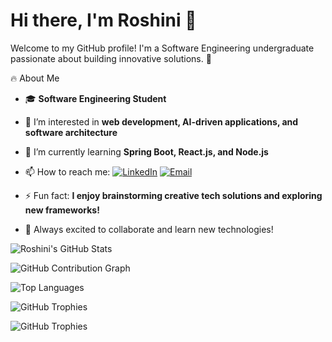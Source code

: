 # Hi there, I'm Roshini 👋

Welcome to my GitHub profile! I'm a Software Engineering undergraduate passionate about building innovative solutions. 🚀

🔥 About Me
- 🎓 **Software Engineering Student**
- 👀 I’m interested in **web development, AI-driven applications, and software architecture**
- 🌱 I’m currently learning **Spring Boot, React.js, and Node.js**
- 📫 How to reach me: [![LinkedIn](https://img.shields.io/badge/LinkedIn-Connect-blue?style=flat&logo=linkedin)](https://www.linkedin.com/in/roshini-de-silva) 
[![Email](https://img.shields.io/badge/Email-Contact-red?style=flat&logo=gmail)](mailto:roshdesilva9@gmail.com)
- ⚡ Fun fact: **I enjoy brainstorming creative tech solutions and exploring new frameworks!**

- 🚀 Always excited to collaborate and learn new technologies!

![Roshini's GitHub Stats](https://github-readme-stats.vercel.app/api?username=RoshiniDe&show_icons=true&theme=dark)

![GitHub Contribution Graph](https://github-readme-activity-graph.vercel.app/graph?username=RoshiniDe&theme=react)

![Top Languages](https://github-readme-stats.vercel.app/api/top-langs/?username=RoshiniDe&layout=compact&theme=dark)

![GitHub Trophies](https://github-profile-trophy.vercel.app/?username=RoshiniDe&theme=darkhub)

![GitHub Trophies](https://github-profile-trophy.vercel.app/?username=your-github-usernam&theme=darkhub)


<!---
RoshiniDe/RoshiniDe is a ✨ special ✨ repository because its `README.md` (this file) appears on your GitHub profile.
You can click the Preview link to take a look at your changes.
--->
